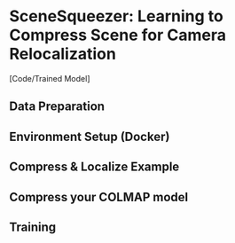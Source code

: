 # SceneSqueezer: Learning to Compress Scene for Camera Relocalization
[Code/Trained Model]

## Data Preparation
## Environment Setup (Docker)
## Compress & Localize Example
## Compress your COLMAP model
## Training
